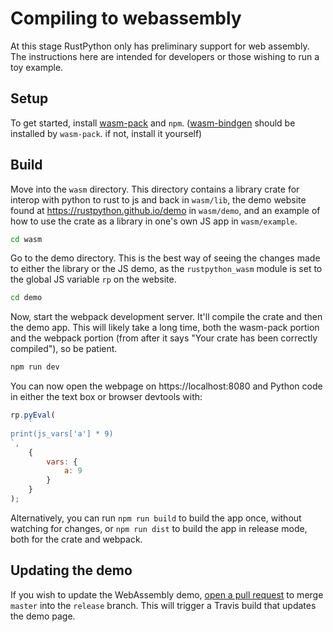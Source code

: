 # Compiling to webassembly

At this stage RustPython only has preliminary support for web assembly. The
instructions here are intended for developers or those wishing to run a toy
example.

## Setup

To get started, install
[wasm-pack](https://rustwasm.github.io/wasm-pack/installer/) and `npm`.
([wasm-bindgen](https://rustwasm.github.io/wasm-bindgen/whirlwind-tour/basic-usage.html)
should be installed by `wasm-pack`. if not, install it yourself)

## Build

Move into the `wasm` directory. This directory contains a library crate for
interop with python to rust to js and back in `wasm/lib`, the demo website found
at https://rustpython.github.io/demo in `wasm/demo`, and an example of how to
use the crate as a library in one's own JS app in `wasm/example`.

```sh
cd wasm
```

Go to the demo directory. This is the best way of seeing the changes made to
either the library or the JS demo, as the `rustpython_wasm` module is set to the
global JS variable `rp` on the website.

```sh
cd demo
```

Now, start the webpack development server. It'll compile the crate and then the
demo app. This will likely take a long time, both the wasm-pack portion and the
webpack portion (from after it says "Your crate has been correctly compiled"),
so be patient.

```sh
npm run dev
```

You can now open the webpage on https://localhost:8080 and Python code in either
the text box or browser devtools with:

```js
rp.pyEval(
    `
print(js_vars['a'] * 9)
`,
    {
        vars: {
            a: 9
        }
    }
);
```

Alternatively, you can run `npm run build` to build the app once, without
watching for changes, or `npm run dist` to build the app in release mode, both
for the crate and webpack.

## Updating the demo

If you wish to update the WebAssembly demo,
[open a pull request](https://github.com/RustPython/RustPython/compare/release...master)
to merge `master` into the `release` branch. This will trigger a Travis build
that updates the demo page.
